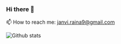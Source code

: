 ### Hi there 👋

📫 How to reach me:  janvi.raina9@gmail.com


![Github stats](https://github-readme-stats.vercel.app/api?username=JanviRaina&show_icons=true&cache_seconds=86400) 
